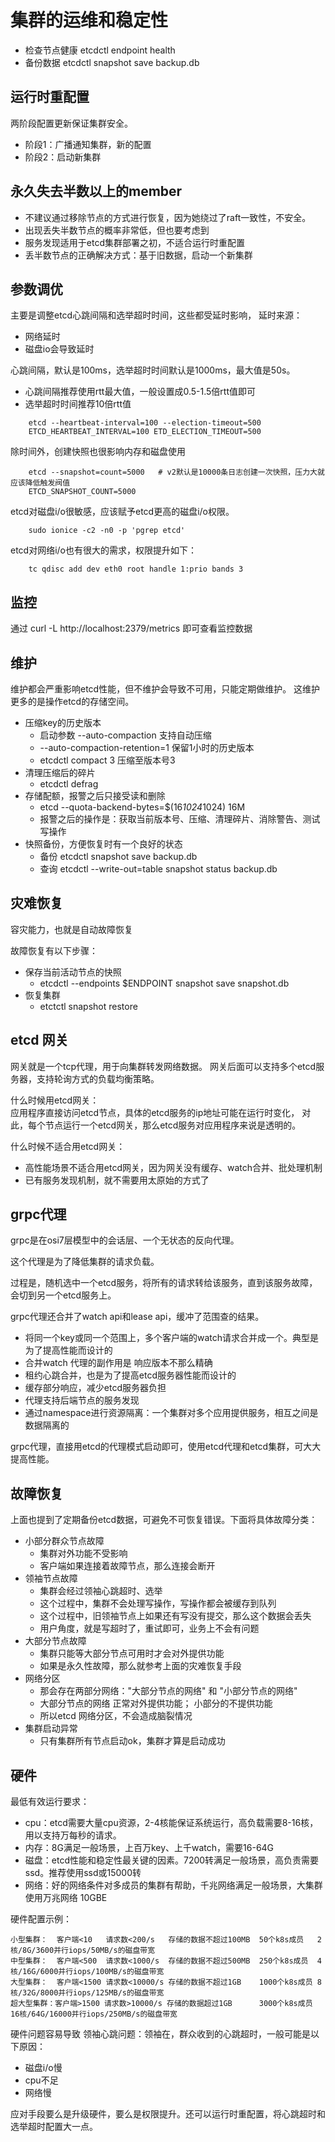 # 集群的运维和稳定性

- 检查节点健康 etcdctl endpoint health
- 备份数据 etcdctl snapshot save backup.db

## 运行时重配置

两阶段配置更新保证集群安全。
- 阶段1：广播通知集群，新的配置
- 阶段2：启动新集群

## 永久失去半数以上的member

- 不建议通过移除节点的方式进行恢复，因为她绕过了raft一致性，不安全。
- 出现丢失半数节点的概率非常低，但也要考虑到
- 服务发现适用于etcd集群部署之初，不适合运行时重配置
- 丢半数节点的正确解决方式：基于旧数据，启动一个新集群

## 参数调优

主要是调整etcd心跳间隔和选举超时时间，这些都受延时影响，
延时来源：
- 网络延时
- 磁盘io会导致延时

心跳间隔，默认是100ms，选举超时时间默认是1000ms，最大值是50s。
- 心跳间隔推荐使用rtt最大值，一般设置成0.5-1.5倍rtt值即可
- 选举超时时间推荐10倍rtt值

```shell
    etcd --heartbeat-interval=100 --election-timeout=500
    ETCD_HEARTBEAT_INTERVAL=100 ETD_ELECTION_TIMEOUT=500
```

除时间外，创建快照也很影响内存和磁盘使用
```shell
    etcd --snapshot=count=5000   # v2默认是10000条日志创建一次快照，压力大就应该降低触发阀值
    ETCD_SNAPSHOT_COUNT=5000
```

etcd对磁盘i/o很敏感，应该赋予etcd更高的磁盘i/o权限。
```shell
    sudo ionice -c2 -n0 -p 'pgrep etcd'
````

etcd对网络i/o也有很大的需求，权限提升如下：
```shell
    tc qdisc add dev eth0 root handle 1:prio bands 3
```

## 监控

通过 curl -L http://localhost:2379/metrics 即可查看监控数据

## 维护

维护都会严重影响etcd性能，但不维护会导致不可用，只能定期做维护。
这维护更多的是操作etcd的存储空间。

- 压缩key的历史版本
  - 启动参数 --auto-compaction 支持自动压缩
  - --auto-compaction-retention=1 保留1小时的历史版本
  - etcdctl compact 3 压缩至版本号3
- 清理压缩后的碎片
  - etcdctl defrag
- 存储配额，报警之后只接受读和删除
  - etcd --quota-backend-bytes=$(16*1024*1024)  16M
  - 报警之后的操作是：获取当前版本号、压缩、清理碎片、消除警告、测试写操作
- 快照备份，方便恢复时有一个良好的状态
  - 备份 etcdctl snapshot save backup.db
  - 查询 etcdctl --write-out=table snapshot status backup.db

## 灾难恢复

容灾能力，也就是自动故障恢复

故障恢复有以下步骤：
- 保存当前活动节点的快照
  - etcdctl --endpoints $ENDPOINT snapshot save snapshot.db
- 恢复集群
  - etctctl snapshot restore 

## etcd 网关

网关就是一个tcp代理，用于向集群转发网络数据。
网关后面可以支持多个etcd服务器，支持轮询方式的负载均衡策略。

什么时候用etcd网关：  
    应用程序直接访问etcd节点，具体的etcd服务的ip地址可能在运行时变化，
对此，每个节点运行一个etcd网关，那么etcd服务对应用程序来说是透明的。

什么时候不适合用etcd网关：  
- 高性能场景不适合用etcd网关，因为网关没有缓存、watch合并、批处理机制
- 已有服务发现机制，就不需要用太原始的方式了

## grpc代理

grpc是在osi7层模型中的会话层、一个无状态的反向代理。

这个代理是为了降低集群的请求负载。

过程是，随机选中一个etcd服务，将所有的请求转给该服务，直到该服务故障，
会切到另一个etcd服务上。

grpc代理还合并了watch api和lease api，缓冲了范围查的结果。
 
- 将同一个key或同一个范围上，多个客户端的watch请求合并成一个。典型是为了提高性能而设计的
- 合并watch 代理的副作用是 响应版本不那么精确
- 租约心跳合并，也是为了提高etcd服务器性能而设计的
- 缓存部分响应，减少etcd服务器负担
- 代理支持后端节点的服务发现
- 通过namespace进行资源隔离：一个集群对多个应用提供服务，相互之间是数据隔离的

grpc代理，直接用etcd的代理模式启动即可，使用etcd代理和etcd集群，可大大提高性能。

## 故障恢复

上面也提到了定期备份etcd数据，可避免不可恢复错误。下面将具体故障分类：

- 小部分群众节点故障
  - 集群对外功能不受影响
  - 客户端如果连接着故障节点，那么连接会断开
- 领袖节点故障
  - 集群会经过领袖心跳超时、选举
  - 这个过程中，集群不会处理写操作，写操作都会被缓存到队列
  - 这个过程中，旧领袖节点上如果还有写没有提交，那么这个数据会丢失
  - 用户角度，就是写超时了，重试即可，业务上不会有问题
- 大部分节点故障
  - 集群只能等大部分节点可用时才会对外提供功能
  - 如果是永久性故障，那么就参考上面的灾难恢复手段
- 网络分区
  - 那会存在两部分网络："大部分节点的网络" 和 "小部分节点的网络"
  - 大部分节点的网络 正常对外提供功能； 小部分的不提供功能
  - 所以etcd 网络分区，不会造成脑裂情况
- 集群启动异常
  - 只有集群所有节点启动ok，集群才算是启动成功

## 硬件

最低有效运行要求：
- cpu：etcd需要大量cpu资源，2-4核能保证系统运行，高负载需要8-16核，用以支持万每秒的请求。
- 内存：8G满足一般场景，上百万key、上千watch，需要16-64G
- 磁盘：etcd性能和稳定性最关键的因素。7200转满足一般场景，高负责需要ssd。推荐使用ssd或15000转
- 网络：好的网络条件对多成员的集群有帮助，千兆网络满足一般场景，大集群使用万兆网络 10GBE

硬件配置示例：

    小型集群：  客户端<10   请求数<200/s   存储的数据不超过100MB  50个k8s成员   2核/8G/3600并行iops/50MB/s的磁盘带宽
    中型集群：  客户端<500  请求数<1000/s  存储的数据不超过500MB  250个k8s成员  4核/16G/6000并行iops/100MB/s的磁盘带宽
    大型集群：  客户端<1500 请求数<10000/s 存储的数据不超过1GB    1000个k8s成员 8核/32G/8000并行iops/125MB/s的磁盘带宽
    超大型集群：客户端>1500 请求数>10000/s 存储的数据超过1GB      3000个k8s成员 16核/64G/16000并行iops/250MB/s的磁盘带宽

硬件问题容易导致 领袖心跳问题：领袖在，群众收到的心跳超时，一般可能是以下原因：
- 磁盘i/o慢
- cpu不足
- 网络慢

应对手段要么是升级硬件，要么是权限提升。还可以运行时重配置，将心跳超时和选举超时配置大一点。




